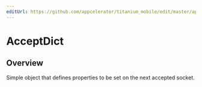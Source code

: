 ```yaml
---
editUrl: https://github.com/appcelerator/titanium_mobile/edit/master/apidoc/Titanium/Network/Socket/TCP.yml
---
```

# AcceptDict

<TypeHeader/>

## Overview

Simple object that defines properties to be set on the next accepted socket.

<ApiDocs/>

